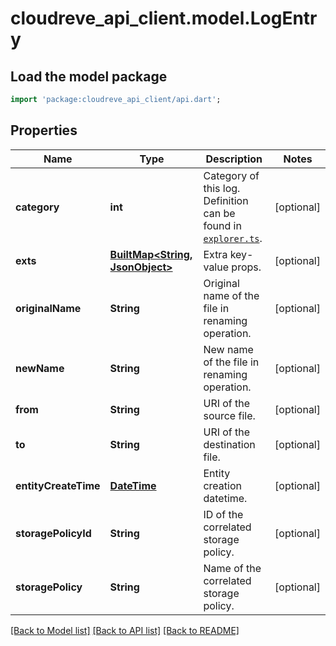 # cloudreve_api_client.model.LogEntry

## Load the model package
```dart
import 'package:cloudreve_api_client/api.dart';
```

## Properties
Name | Type | Description | Notes
------------ | ------------- | ------------- | -------------
**category** | **int** | Category of this log. Definition can be found in [`explorer.ts`](https://github.com/cloudreve/frontend/blob/master/src/api/explorer.ts#L20). | [optional] 
**exts** | [**BuiltMap&lt;String, JsonObject&gt;**](JsonObject.md) | Extra key-value props. | [optional] 
**originalName** | **String** | Original name of the file in renaming operation. | [optional] 
**newName** | **String** | New name of the file in renaming operation. | [optional] 
**from** | **String** | URI of the source file. | [optional] 
**to** | **String** | URI of the destination file. | [optional] 
**entityCreateTime** | [**DateTime**](DateTime.md) | Entity creation datetime. | [optional] 
**storagePolicyId** | **String** | ID of the correlated storage policy. | [optional] 
**storagePolicy** | **String** | Name of the correlated storage policy. | [optional] 

[[Back to Model list]](../README.md#documentation-for-models) [[Back to API list]](../README.md#documentation-for-api-endpoints) [[Back to README]](../README.md)


